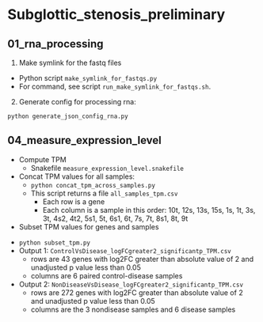 # Subglottic_stenosis_preliminary

## 01_rna_processing
1. Make symlink for the fastq files
- Python script `make_symlink_for_fastqs.py`
- For command, see script `run_make_symlink_for_fastqs.sh`. 
2. Generate config for processing rna:
  ```
  python generate_json_config_rna.py
  ```

## 04_measure_expression_level
- Compute TPM
  + Snakefile `measure_expression_level.snakefile`
- Concat TPM values for all samples:
  + `python concat_tpm_across_samples.py`
  + This script returns a file `all_samples_tpm.csv`
    + Each row is a gene
    + Each column is a sample in this order: 10t, 12s, 13s, 15s, 1s, 1t, 3s, 3t, 4s2, 4t2, 5s1, 5t, 6s1, 6t, 7s, 7t, 8s1, 8t, 9t
 - Subset TPM values for genes and samples 
  + `python subset_tpm.py`
  + Output 1: `ControlVsDisease_logFCgreater2_significantp_TPM.csv`
    + rows are 43 genes with log2FC greater than absolute value of 2 and unadjusted p value less than 0.05
    + columns are 6 paired control-disease samples
  + Output 2: `NonDiseaseVsDisease_logFCgreater2_significantp_TPM.csv`
    + rows are 272 genes with log2FC greater than absolute value of 2 and unadjusted p value less than 0.05
    + columns are the 3 nondisease samples and 6 disease samples

